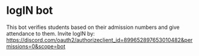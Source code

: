 # logIN bot
This bot verifies students based on their admission numbers and give attendance to them.
Invite logIN by: https://discord.com/oauth2/authorizeclient_id=899652897653010482&permissions=0&scope=bot
